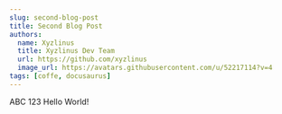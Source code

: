 ```yaml
---
slug: second-blog-post
title: Second Blog Post
authors:
  name: Xyzlinus
  title: Xyzlinus Dev Team
  url: https://github.com/xyzlinus
  image_url: https://avatars.githubusercontent.com/u/52217114?v=4
tags: [coffe, docusaurus]
---
```


ABC 123
Hello World!
